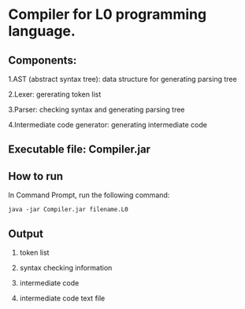 # Compiler for L0 programming language.



##  Components: 
1.AST (abstract syntax tree): data structure for generating parsing tree

2.Lexer: gererating token list

3.Parser: checking syntax and generating parsing tree

4.Intermediate code generator: generating intermediate code

## Executable file: Compiler.jar

## How to run
In Command Prompt, run the following command:

`java -jar Compiler.jar filename.L0`
## Output
1. token list

2. syntax checking information

3. intermediate code

4. intermediate code text file
